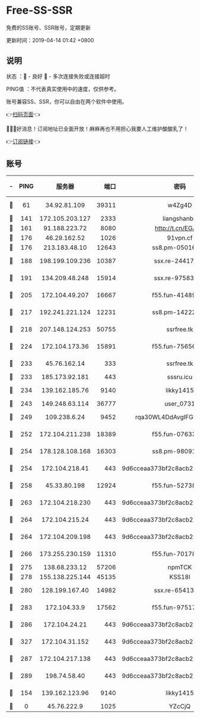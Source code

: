 # Free-SS-SSR

免费的SS账号、SSR账号，定期更新

更新时间：2019-04-14 01:42 +0800

## 说明

状态     ：🙂 - 良好 🙁 - 多次连接失败或连接超时

PING值   ：不代表真实使用中的速度，仅供参考。

账号兼容SS、SSR，你可以自由在两个软件中使用。

👉[扫码页面](https://liesauer.github.io/Free-SS-SSR/)👈

🎉🎉🎉好消息！订阅地址已全面开放！麻麻再也不用担心我要人工维护酸酸乳了！

👉[订阅链接](https://www.liesauer.net/yogurt/subscribe?ACCESS_TOKEN=DAYxR3mMaZAsaqUb)👈

## 账号

|-|PING|服务器|端口|密码|加密方式|区域|
|:----:|:----:|:-----:|-----:|:----:|:----:|:----:|
|🙂|61|34.92.81.109|39311|w4Zg4D|chacha20-ietf|US|
|🙂|141|172.105.203.127|2333|liangshanbo|chacha20|JP|
|🙂|161|91.188.223.72|8080|http://t.cn/EGJIyrl|rc4-md5|RU|
|🙂|176|46.29.162.52|1026|91vpn.cf|rc4-md5|RU|
|🙂|176|213.183.48.10|12643|ss8.pm-05016472|rc4-md5|RU|
|🙂|188|198.199.109.236|10387|ssx.re-24417709|aes-256-cfb|US|
|🙂|191|134.209.48.248|15914|ssx.re-97583974|aes-256-cfb|US|
|🙂|205|172.104.49.207|16667|f55.fun-41489806|aes-256-cfb|SG|
|🙂|217|192.241.221.124|12231|ss8.pm-14222787|aes-256-cfb|US|
|🙂|218|207.148.124.253|50755|ssrfree.tk|aes-256-cfb|SG|
|🙂|224|172.104.173.36|15891|f55.fun-75656736|aes-256-cfb|SG|
|🙂|233|45.76.162.14|333|ssrfree.tk|aes-256-cfb|SG|
|🙂|233|185.173.92.181|443|sssru.icu|rc4-md5|RU|
|🙂|234|139.162.185.76|9140|likky1415|aes-256-cfb|DE|
|🙂|243|149.248.63.114|36777|user_0731|chacha20|CA|
|🙂|249|109.238.6.24|9452|rqa30WL4DdAvgIFG6Fs3znzTa|aes-256-cfb|FR|
|🙂|252|172.104.211.238|18389|f55.fun-07633664|aes-256-cfb|US|
|🙂|254|178.128.108.168|16303|ss8.pm-98091873|aes-256-cfb|SG|
|🙂|254|172.104.218.41|443|9d6cceaa373bf2c8acb22e60b6a58be6|aes-256-cfb|US|
|🙂|258|45.33.80.198|12924|f55.fun-52738007|aes-256-cfb|US|
|🙂|263|172.104.218.230|443|9d6cceaa373bf2c8acb22e60b6a58be6|aes-256-cfb|US|
|🙂|264|172.104.215.24|443|9d6cceaa373bf2c8acb22e60b6a58be6|aes-256-cfb|US|
|🙂|264|172.104.209.198|443|9d6cceaa373bf2c8acb22e60b6a58be6|aes-256-cfb|US|
|🙂|266|173.255.230.159|11310|f55.fun-70178844|aes-256-cfb|US|
|🙂|275|138.68.233.12|57206|npmTCK|rc4-md5|US|
|🙂|278|155.138.225.144|45135|KSS18l|rc4-md5|US|
|🙂|280|128.199.167.40|14982|ssx.re-65413948|aes-256-cfb|SG|
|🙂|283|172.104.33.9|17562|f55.fun-97517763|aes-256-cfb|SG|
|🙂|286|172.104.24.21|443|9d6cceaa373bf2c8acb22e60b6a58be6|aes-256-cfb|US|
|🙂|327|172.104.31.152|443|9d6cceaa373bf2c8acb22e60b6a58be6|aes-256-cfb|US|
|🙂|287|172.104.217.138|443|9d6cceaa373bf2c8acb22e60b6a58be6|aes-256-cfb|US|
|🙂|289|198.74.58.40|443|9d6cceaa373bf2c8acb22e60b6a58be6|aes-256-cfb|US|
|🙁|154|139.162.123.96|9140|likky1415|aes-256-cfb|JP|
|🙁|0|45.76.222.9|1025|YZcCjQ|rc4-md5|JP|
